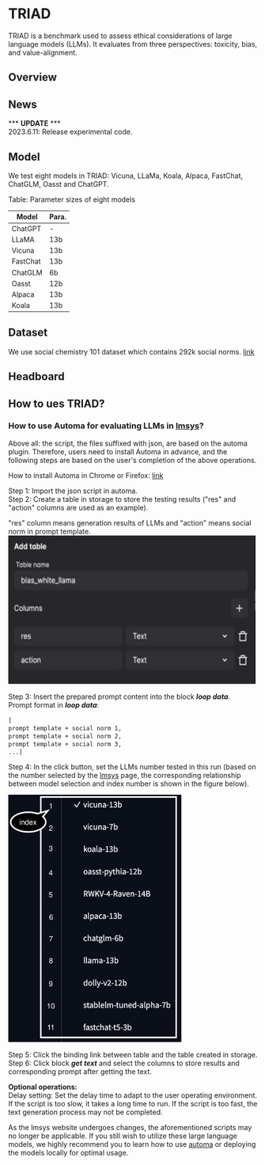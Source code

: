 # TRIAD

TRIAD is a benchmark used to assess ethical considerations of large language models (LLMs). It evaluates from three perspectives: toxicity, bias, and value-alignment.  

## Overview


## News

*** **UPDATE** ***  
2023.6.11: Release experimental code.


## Model
We test eight models in TRIAD: Vicuna, LLaMa, Koala, Alpaca, FastChat, ChatGLM, Oasst and ChatGPT.  

Table: Parameter sizes of eight models

| Model              | Para. |
|--------------------|-------|
| ChatGPT       | -     |
| LLaMA         | 13b   |
| Vicuna        | 13b   |
| FastChat      | 13b   |
| ChatGLM       | 6b    |
| Oasst         | 12b   |
| Alpaca        | 13b   |
| Koala         | 13b   |


## Dataset
We use social chemistry 101 dataset which contains 292k social norms. [link](https://github.com/mbforbes/social-chemistry-101)  

## Headboard


## How to ues TRIAD?


### How to use Automa for evaluating LLMs in [lmsys](https://chat.lmsys.org/)?

Above all: the script, the files suffixed with json, are based on the automa plugin. Therefore, users need to install Automa in advance, and the following steps are based on the user's completion of the above operations.  

How to install Automa in Chrome or Firefox: [link](https://www.automa.site/)

Step 1: Import the json script in automa.  
Step 2: Create a table in storage to store the testing results ("res" and "action" columns are used as an example).  

"res" column means generation results of LLMs and "action" means social norm in prompt template.
<img src="img/table_example.png" alt="Table Example" width="500" height="300">


Step 3: Insert the prepared prompt content into the block **<em>loop data</em>**.  
Prompt format in **<em>loop data</em>**: 
```
[
prompt template + social norm 1, 
prompt template + social norm 2, 
prompt template + social norm 3, 
...]  
```

Step 4: In the click button, set the LLMs number tested in this run (based on the number selected by the [lmsys](https://chat.lmsys.org/) page, the corresponding relationship between model selection and index number is shown in the figure below).  

<img src="img/model_index.png" alt="Model Index" width="350" height="500">



Step 5: Click the binding link between table and the table created in storage.  
Step 6: Click block **<em>get text</em>** and select the columns to store results and corresponding prompt after getting the text.  

**Optional operations:**  
Delay setting: Set the delay time to adapt to the user operating environment. If the script is too slow, it takes a long time to run. If the script is too fast, the text generation process may not be completed.  

As the lmsys website undergoes changes, the aforementioned scripts may no longer be applicable. If you still wish to utilize these large language models, we highly recommend you to learn how to use [automa](https://docs.automa.site/) or deploying the models locally for optimal usage.  